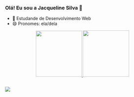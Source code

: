 ### Olá! Eu sou a Jacqueline Silva 👋

- 🌱 Estudande de Desenvolvimento Web
- 😄 Pronomes: ela/dela

<div align="center">
  <a href="https://github.com/Jacqueline-Silva">
  <img height="150em" src="https://github-readme-stats.vercel.app/api?username=Jacqueline-Silva&show_icons=true&theme=dracula&include_all_commits=true&count_private=true"/>
  <img height="151em" src="https://github-readme-stats.vercel.app/api/top-langs/?username=Jacqueline-Silva&layout=compact&langs_count=7&theme=dracula"/>
</div>

  ##

<div>

  <a href="https://www.linkedin.com/in/jacqueline-sxds/" target="_blank"><img src="https://img.shields.io/badge/-LinkedIn-%230077B5?style=for-the-badge&logo=linkedin&logoColor=white" target="_blank"></a> 
 
</div>

<!--
**Jacqueline-Silva/Jacqueline-Silva** is a ✨ _special_ ✨ repository because its `README.md` (this file) appears on your GitHub profile.

Here are some ideas to get you started:

- 👯 I’m looking to collaborate on ...
- 🤔 I’m looking for help with ...
- 💬 Ask me about ...
- 📫 How to reach me: ...
- ⚡ Fun fact: ...
-->
